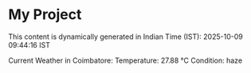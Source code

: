 # My Project

This content is dynamically generated in Indian Time (IST): 2025-10-09 09:44:16 IST


Current Weather in Coimbatore:
Temperature: 27.88 °C
Condition: haze

